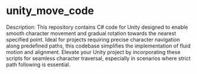 # unity_move_code
Description:
This repository contains C# code for Unity designed to enable smooth character movement and gradual rotation towards the nearest specified point. Ideal for projects requiring precise character navigation along predefined paths, this codebase simplifies the implementation of fluid motion and alignment. Elevate your Unity project by incorporating these scripts for seamless character traversal, especially in scenarios where strict path following is essential.
